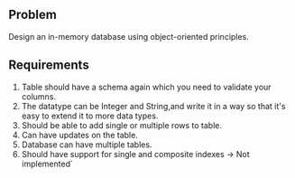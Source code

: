 ## Problem
Design an in-memory database using object-oriented principles.

## Requirements
1. Table should have a schema again which you need to validate your columns.
2. The datatype can be Integer and String,and write it in a way so that it's easy to extend it to more data types.
3. Should be able to add single or multiple rows to table.
4. Can have updates on the table.
5. Database can have multiple tables.
6. Should have support for single and composite indexes -> Not implemented`